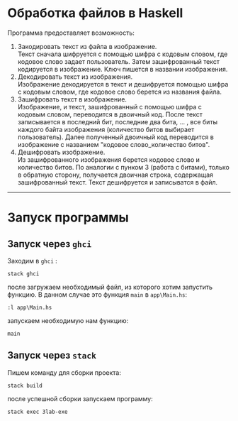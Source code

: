 # Обработка файлов в Haskell 

Программа предоставляет возможность:  
1) Закодировать текст из файла в изображение.  
   Текст сначала шифруется с помощью шифра с кодовым словом, где кодовое слово задает пользователь. Затем зашифрованный текст кодируется в изображение. Ключ пишется в названии изображения. 
2) Декодировать текст из изображения.  
   Изображение декодируется в текст и дешифруется помощью шифра с кодовым словом, где кодовое слово берется из названия файла. 
3) Зашифровать текст в изображение.  
   Изображение, и текст, зашифрованный с помощью шифра с кодовым словом, переводится в двоичный код. После текст записывается в последний бит, последние два бита, ... , все биты каждого байта изображения (количество битов выбирает пользователь). Далее полученный двоичный код переводится в изображение с названием "кодовое слово_количество битов".
4) Дешифровать изображение.  
   Из зашифрованного изображения берется кодовое слово и количество битов. По аналогии с пунком 3 (работа с битами), только в обратную сторону, получается двоичная строка, содержащая зашифрованный текст. Текст дешифруется и записыватся в файл.
---
# Запуск программы 
## Запуск через `ghci` 
Заходим в  `ghci` :
```
stack ghci
```
после загружаем необходимый файл, из которого хотим запустить функцию. В данном случае это функция `main` в `app\Main.hs`:
```
:l app\Main.hs
```
запускаем необходимую нам функцию:
```
main
```
## Запуск через `stack`
Пишем команду для сборки проекта:
```
stack build
```
после успешной сборки запускаем программу:
```
stack exec 3lab-exe
```


